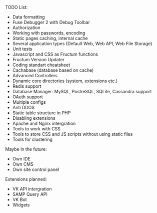 TODO List:

- Data formatting
- Fuse Debugger 2 with Debug Toolbar
- Authorization
- Working with passwords, encoding
- Static pages caching, internal cache
- Several application types (Default Web, Web API, Web File Storage)
- Unit tests
- Javascript and CSS as Fructum functions
- Fructum Version Updater
- Coding standart cheatsheet
- Cachabase (database based on cache)
- Advanced Controllers
- Dynamic core directories (system, extensions etc.)
- Redis support
- Database Manager: MySQL, PostreSQL, SQLite, Cassandra support
- OAuth support
- Multiple configs
- Anti DDOS
- Static table structure in PHP
- Disabling extensions
- Apache and Nginx intergration
- Tools to work with CSS
- Tools to store CSS and JS scripts without using static files
- Tools for clustering

Maybe in the future:
- Own IDE
- Own CMS
- Own site control panel

Extensions planned:
- VK API intergration
- SAMP Query API
- VK Bot
- Widgets